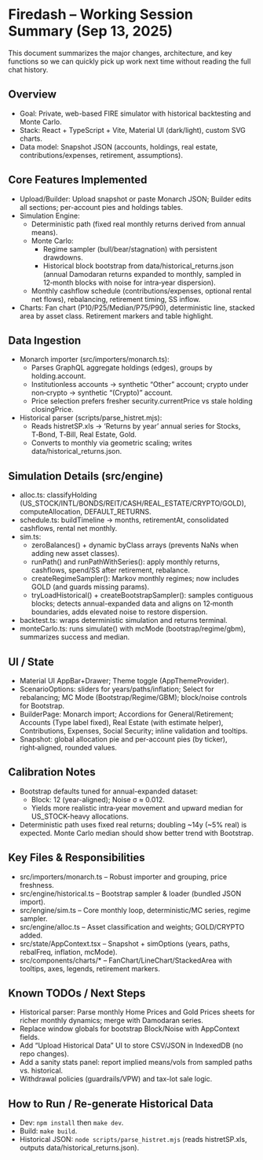 # Firedash – Working Session Summary (Sep 13, 2025)

This document summarizes the major changes, architecture, and key functions so we can quickly pick up work next time without reading the full chat history.

## Overview
- Goal: Private, web-based FIRE simulator with historical backtesting and Monte Carlo.
- Stack: React + TypeScript + Vite, Material UI (dark/light), custom SVG charts.
- Data model: Snapshot JSON (accounts, holdings, real estate, contributions/expenses, retirement, assumptions).

## Core Features Implemented
- Upload/Builder: Upload snapshot or paste Monarch JSON; Builder edits all sections; per-account pies and holdings tables.
- Simulation Engine:
  - Deterministic path (fixed real monthly returns derived from annual means).
  - Monte Carlo:
    - Regime sampler (bull/bear/stagnation) with persistent drawdowns.
    - Historical block bootstrap from data/historical_returns.json (annual Damodaran returns expanded to monthly, sampled in 12‑month blocks with noise for intra‑year dispersion).
  - Monthly cashflow schedule (contributions/expenses, optional rental net flows), rebalancing, retirement timing, SS inflow.
- Charts: Fan chart (P10/P25/Median/P75/P90), deterministic line, stacked area by asset class. Retirement markers and table highlight.

## Data Ingestion
- Monarch importer (src/importers/monarch.ts):
  - Parses GraphQL aggregate holdings (edges), groups by holding.account.
  - Institutionless accounts → synthetic “Other” account; crypto under non‑crypto → synthetic “(Crypto)” account.
  - Price selection prefers fresher security.currentPrice vs stale holding closingPrice.
- Historical parser (scripts/parse_histret.mjs):
  - Reads histretSP.xls → ‘Returns by year’ annual series for Stocks, T‑Bond, T‑Bill, Real Estate, Gold.
  - Converts to monthly via geometric scaling; writes data/historical_returns.json.

## Simulation Details (src/engine)
- alloc.ts: classifyHolding (US_STOCK/INTL/BONDS/REIT/CASH/REAL_ESTATE/CRYPTO/GOLD), computeAllocation, DEFAULT_RETURNS.
- schedule.ts: buildTimeline → months, retirementAt, consolidated cashflows, rental net monthly.
- sim.ts:
  - zeroBalances() + dynamic byClass arrays (prevents NaNs when adding new asset classes).
  - runPath() and runPathWithSeries(): apply monthly returns, cashflows, spend/SS after retirement, rebalance.
  - createRegimeSampler(): Markov monthly regimes; now includes GOLD (and guards missing params).
  - tryLoadHistorical() + createBootstrapSampler(): samples contiguous blocks; detects annual-expanded data and aligns on 12‑month boundaries, adds elevated noise to restore dispersion.
- backtest.ts: wraps deterministic simulation and returns terminal.
- monteCarlo.ts: runs simulate() with mcMode (bootstrap/regime/gbm), summarizes success and median.

## UI / State
- Material UI AppBar+Drawer; Theme toggle (AppThemeProvider).
- ScenarioOptions: sliders for years/paths/inflation; Select for rebalancing; MC Mode (Bootstrap/Regime/GBM); block/noise controls for Bootstrap.
- BuilderPage: Monarch import; Accordions for General/Retirement; Accounts (Type label fixed), Real Estate (with estimate helper), Contributions, Expenses, Social Security; inline validation and tooltips.
- Snapshot: global allocation pie and per-account pies (by ticker), right‑aligned, rounded values.

## Calibration Notes
- Bootstrap defaults tuned for annual-expanded dataset:
  - Block: 12 (year-aligned); Noise σ ≈ 0.012.
  - Yields more realistic intra‑year movement and upward median for US_STOCK-heavy allocations.
- Deterministic path uses fixed real returns; doubling ~14y (~5% real) is expected. Monte Carlo median should show better trend with Bootstrap.

## Key Files & Responsibilities
- src/importers/monarch.ts – Robust importer and grouping, price freshness.
- src/engine/historical.ts – Bootstrap sampler & loader (bundled JSON import).
- src/engine/sim.ts – Core monthly loop, deterministic/MC series, regime sampler.
- src/engine/alloc.ts – Asset classification and weights; GOLD/CRYPTO added.
- src/state/AppContext.tsx – Snapshot + simOptions (years, paths, rebalFreq, inflation, mcMode).
- src/components/charts/* – FanChart/LineChart/StackedArea with tooltips, axes, legends, retirement markers.

## Known TODOs / Next Steps
- Historical parser: Parse monthly Home Prices and Gold Prices sheets for richer monthly dynamics; merge with Damodaran series.
- Replace window globals for bootstrap Block/Noise with AppContext fields.
- Add “Upload Historical Data” UI to store CSV/JSON in IndexedDB (no repo changes).
- Add a sanity stats panel: report implied means/vols from sampled paths vs. historical.
- Withdrawal policies (guardrails/VPW) and tax-lot sale logic.

## How to Run / Re-generate Historical Data
- Dev: `npm install` then `make dev`.
- Build: `make build`.
- Historical JSON: `node scripts/parse_histret.mjs` (reads histretSP.xls, outputs data/historical_returns.json).

